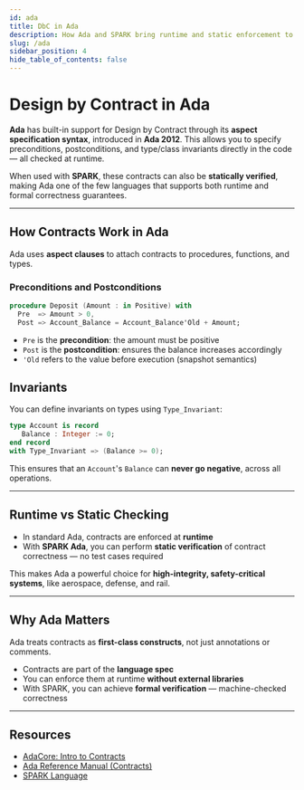 ```yaml
---
id: ada
title: DbC in Ada
description: How Ada and SPARK bring runtime and static enforcement to Design by Contract using native language features.
slug: /ada
sidebar_position: 4
hide_table_of_contents: false
---
```


# Design by Contract in Ada

**Ada** has built-in support for Design by Contract through its **aspect specification syntax**, introduced in **Ada 2012**. This allows you to specify preconditions, postconditions, and type/class invariants directly in the code — all checked at runtime.

When used with **SPARK**, these contracts can also be **statically verified**, making Ada one of the few languages that supports both runtime and formal correctness guarantees.

---

## How Contracts Work in Ada

Ada uses **aspect clauses** to attach contracts to procedures, functions, and types.

### Preconditions and Postconditions

```ada
procedure Deposit (Amount : in Positive) with
  Pre  => Amount > 0,
  Post => Account_Balance = Account_Balance'Old + Amount;
```

- `Pre` is the **precondition**: the amount must be positive
- `Post` is the **postcondition**: ensures the balance increases accordingly
- `'Old` refers to the value before execution (snapshot semantics)

## Invariants

You can define invariants on types using `Type_Invariant`:

```ada
type Account is record
   Balance : Integer := 0;
end record
with Type_Invariant => (Balance >= 0);
```

This ensures that an `Account`'s `Balance` can **never go negative**, across all operations.

---

## Runtime vs Static Checking

- In standard Ada, contracts are enforced at **runtime**
- With **SPARK Ada**, you can perform **static verification** of contract correctness — no test cases required

This makes Ada a powerful choice for **high-integrity, safety-critical systems**, like aerospace, defense, and rail.

---

## Why Ada Matters

Ada treats contracts as **first-class constructs**, not just annotations or comments.

- Contracts are part of the **language spec**
- You can enforce them at runtime **without external libraries**
- With SPARK, you can achieve **formal verification** — machine-checked correctness

---

## Resources

- [AdaCore: Intro to Contracts](https://blog.adacore.com/the-case-for-contracts)
- [Ada Reference Manual (Contracts)](https://learn.adacore.com/courses/intro-to-ada/chapters/contracts.html)
- [SPARK Language](https://www.adacore.com/about-spark)
